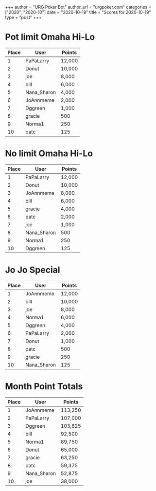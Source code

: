 +++
author = "URG Poker Bot"
author_url = "urgpoker.com"
categories = ["2020", "2020-10"]
date = "2020-10-19"
title = "Scores for 2020-10-19"
type = "post"
+++
# Pot limit Omaha Hi-Lo

| Place | User | Points |
|-------|------|--------|
| 1 | PaPaLarry | 12,000 |
| 2 | Donut | 10,000 |
| 3 | joe | 8,000 |
| 4 | bill | 6,000 |
| 5 | Nana_Sharon | 4,000 |
| 6 | JoAnnmeme | 2,000 |
| 7 | Dggreen | 1,000 |
| 8 | gracie | 500 |
| 9 | Norma1 | 250 |
| 10 | patc | 125 |

# No limit Omaha Hi-Lo

| Place | User | Points |
|-------|------|--------|
| 1 | PaPaLarry | 12,000 |
| 2 | Donut | 10,000 |
| 3 | JoAnnmeme | 8,000 |
| 4 | bill | 6,000 |
| 5 | gracie | 4,000 |
| 6 | patc | 2,000 |
| 7 | joe | 1,000 |
| 8 | Nana_Sharon | 500 |
| 9 | Norma1 | 250 |
| 10 | Dggreen | 125 |

# Jo Jo Special

| Place | User | Points |
|-------|------|--------|
| 1 | JoAnnmeme | 12,000 |
| 2 | bill | 10,000 |
| 3 | joe | 8,000 |
| 4 | Norma1 | 6,000 |
| 5 | Dggreen | 4,000 |
| 6 | PaPaLarry | 2,000 |
| 7 | Donut | 1,000 |
| 8 | patc | 500 |
| 9 | gracie | 250 |
| 10 | Nana_Sharon | 125 |

# Month Point Totals

| Place | User | Points |
|-------|------|--------|
| 1 | JoAnnmeme | 113,250 |
| 2 | PaPaLarry | 107,000 |
| 3 | Dggreen | 103,625 |
| 4 | bill | 92,500 |
| 5 | Norma1 | 89,750 |
| 6 | Donut | 65,000 |
| 7 | gracie | 63,250 |
| 8 | patc | 59,375 |
| 9 | Nana_Sharon | 52,875 |
| 10 | joe | 38,000 |
